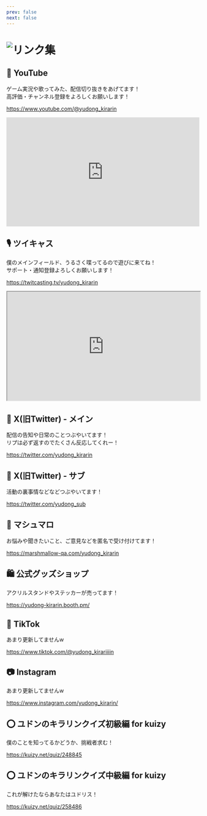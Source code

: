 ```yaml
---
prev: false
next: false
---
```


# ![リンク集](/tit_links_01.png)

## 🎥 YouTube
ゲーム実況や歌ってみた、配信切り抜きをあげてます！  
高評価・チャンネル登録をよろしくお願いします！

https://www.youtube.com/@yudong_kirarin

<iframe width="100%" height="auto" style="aspect-ratio:16/9;" src="https://www.youtube.com/embed/NGWkmuJdews?si=SUzyf72Bgsx5Mzdt" title="YouTube video player" frameborder="0" allow="accelerometer; autoplay; clipboard-write; encrypted-media; gyroscope; picture-in-picture; web-share" allowfullscreen></iframe>

## 🎙️ ツイキャス
僕のメインフィールド、うるさく喋ってるので遊びに来てね！  
サポート・通知登録よろしくお願いします！

https://twitcasting.tv/yudong_kirarin

<iframe src="https://twitcasting.tv/yudong_kirarin/embeddedplayer/live?auto_play=false&default_mute=true" width="100%" height="auto" style="aspect-ratio:16/9;" allowfullscreen></iframe>

## 📱 X(旧Twitter) - メイン
配信の告知や日常のことつぶやいてます！  
リプは必ず返すのでたくさん反応してくれー！

https://twitter.com/yudong_kirarin

## 📱 X(旧Twitter) - サブ
活動の裏事情などなどつぶやいてます！  

https://twitter.com/yudong_sub

## 🔲 マシュマロ
お悩みや聞きたいこと、ご意見などを匿名で受け付けてます！  

https://marshmallow-qa.com/yudong_kirarin

## 🛍️ 公式グッズショップ
アクリルスタンドやステッカーが売ってます！  

https://yudong-kirarin.booth.pm/

## 🎵 TikTok
あまり更新してませんw  

https://www.tiktok.com/@yudong_kirariiiin

## 📷 Instagram
あまり更新してませんw  

https://www.instagram.com/yudong_kirarin/

## ⭕️ ユドンのキラリンクイズ初級編 for kuizy
僕のことを知ってるかどうか、挑戦者求む！  

https://kuizy.net/quiz/248845

## ⭕️ ユドンのキラリンクイズ中級編 for kuizy
これが解けたならあなたはユドリス！  

https://kuizy.net/quiz/258486
